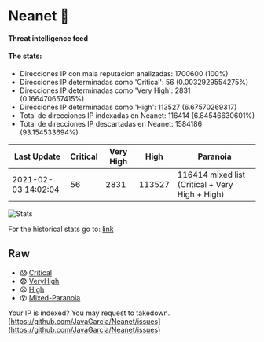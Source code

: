 # Neanet :hocho:
#### Threat intelligence feed
#### The stats:

- Direcciones IP con mala reputacion analizadas: 1700600 (100%)
- Direcciones IP determinadas como 'Critical':  56 (0.0032929554275%)
- Direcciones IP determinadas como 'Very High':  2831 (0.166470657415%)
- Direcciones IP determinadas como 'High':  113527 (6.67570269317)
- Total de direcciones IP indexadas en Neanet:  116414 (6.84546630601%)
- Total de direcciones IP descartadas en Neanet:  1584186 (93.154533694%)

| Last Update | Critical | Very High | High | Paranoia |
| --- | --- | --- | --- | --- |
| 2021-02-03 14:02:04 | 56 | 2831 | 113527 | 116414 mixed list (Critical + Very High + High)|

![Stats](https://docs.google.com/spreadsheets/d/e/2PACX-1vSnaNMIXVabIpDJjufMlzH7poXnshF3mgd8Is1g9ytUEzVsP5my4Trn8f-xkoLLQ38xpL3HtmUexLo6/pubchart?oid=501124687&format=image)

For the historical stats go to: [link](/stats.csv)
## Raw
- :scream: [Critical](https://raw.githubusercontent.com/JavaGarcia/Neanet/master/blacklists/neanet_critical.txt)
- :fearful: [VeryHigh](https://raw.githubusercontent.com/JavaGarcia/Neanet/master/blacklists/neanet_veryHigh.txtt)
- :frowning: [High](https://raw.githubusercontent.com/JavaGarcia/Neanet/master/blacklists/neanet_high.txt)
- :dizzy_face: [Mixed-Paranoia](https://raw.githubusercontent.com/JavaGarcia/Neanet/master/blacklists/neanet_all.txt)


Your IP is indexed? You may request to takedown. [https://github.com/JavaGarcia/Neanet/issues](https://github.com/JavaGarcia/Neanet/issues)




























































































































































































































































































































































































































































































































































































































































































































































































































































































































































































































































































































































































































































































































































































































































































































































































































































































































































































































































































































































































































































































































































































































































































































































































































































































































































































































































































































































































































































































































































































































































































































































































































































































































































































































































































































































































































































































































































































































































































































































































































































































